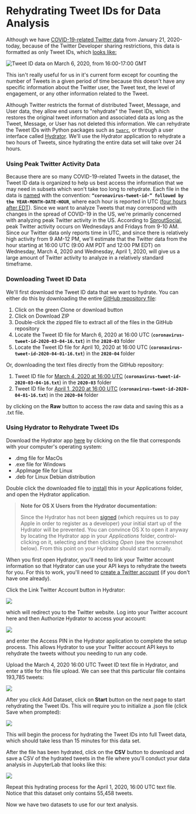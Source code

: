 # Rehydrating Tweet IDs for Data Analysis

Although we have [COVID-19-related Twitter data](https://github.com/echen102/COVID-19-TweetIDs) from January 21, 2020-today, because of the Twitter Developer sharing restrictions, this data is formatted as only Tweet IDs, which [looks like:](https://github.com/echen102/COVID-19-TweetIDs/blob/master/2020-03/coronavirus-tweet-id-2020-03-06-16.txt)

![Tweet ID data on March 6, 2020, from 16:00-17:00 GMT](.gitbook/assets/tweet-id-march-09-16gmt.png)

This isn't really useful for us in it's current form except for counting the number of Tweets in a given period of time because this doesn't have any specific information about the Twitter user, the Tweet text, the level of engagement, or any other information related to the Tweet. 

Although Twitter restricts the format of distributed Tweet, Message, and User data, they allow end users to "rehydrate" the Tweet IDs, which restores the original tweet information and associated data as long as the Tweet, Message, or User has not deleted this information. We can rehydrate the Tweet IDs with Python packages such as [`twarc`](https://guides.temple.edu/c.php?g=123755&p=6097990), or through a user interface called [Hydrator](https://github.com/DocNow/hydrator). We'll use the Hydrator application to rehydrate a two hours of Tweets, since hydrating the entire data set will take over 24 hours. 

### Using Peak Twitter Activity Data

Because there are so many COVID-19-related Tweets in the dataset, the Tweet ID data is organized to help us best access the information that we may need in subsets which won't take too long to rehydrate. Each file in the data is [named](https://github.com/echen102/COVID-19-TweetIDs#data-organization) with the convention: **`“coronavirus-tweet-id-” followed by the YEAR-MONTH-DATE-HOUR`**, where each hour is reported in UTC \([four hours after EDT](https://savvytime.com/converter/edt-to-utc)\). Since we want to analyze Tweets that may correspond with changes in the spread of COVID-19 in the US, we're primarily concerned with analyzing peak Twitter activity in the US. According to [SproutSocial](https://sproutsocial.com/insights/best-times-to-post-on-social-media/#tw-times), peak Twitter activity occurs on Wednesdays and Fridays from 9-10 AM. Since our Twitter data only reports time in UTC, and since there is relatively high activity from 9 AM-12 PM, we'll estimate that the Twitter data from the hour starting at 16:00 UTC \(9:00 AM PDT and 12:00 PM EDT\) on Wednesday, March 4, 2020 and Wednesday, April 1, 2020, will give us a large amount of Twitter activity to analyze in a relatively standard timeframe. 

### Downloading Tweet ID Data

We'll first download the Tweet ID data that we want to hydrate. You can either do this by downloading the entire [GitHub repository file](https://www.dropbox.com/s/d5qtnxed3unvf0g/Screenshot%202020-04-25%2009.08.36.png?dl=0):

1. Click on the green Clone or download button
2. Click on Download ZIP
3. Double-click the zipped file to extract all of the files in the GitHub repository
4. Locate the Tweet ID file for March 6, 2020 at 16:00 UTC \(**`coronavirus-tweet-id-2020-03-04-16.txt`**\) in the **`2020-03`** folder
5. Locate the Tweet ID file for April 10, 2020 at 16:00 UTC \(**`coronavirus-tweet-id-2020-04-01-16.txt`**\) in the **`2020-04`** folder

Or, downloading the text files directly from the GitHub repository:

1. Tweet ID file for [March 4, 2020 at 16:00 UTC](https://github.com/echen102/COVID-19-TweetIDs/blob/master/2020-03/coronavirus-tweet-id-2020-03-04-16.txt) \(**`coronavirus-tweet-id-2020-03-04-16.txt`**\) in the **`2020-03`** folder
2. Tweet ID file for [April 1, 2020 at 16:00 UTC](https://github.com/echen102/COVID-19-TweetIDs/blob/master/2020-04/coronavirus-tweet-id-2020-04-01-16.txt) \(**`coronavirus-tweet-id-2020-04-01-16.txt`**\) in the **`2020-04`** folder

by clicking on the **Raw** button to access the raw data and saving this as a .txt file.

### Using Hydrator to Rehydrate Tweet IDs

Download the Hydrator app [here](https://github.com/DocNow/hydrator/releases) by clicking on the file that corresponds with your computer's operating system:

* .dmg file for MacOs
* .exe file for Windows
* .AppImage file for Linux
* .deb for Linux Debian distribution

Double click the downloaded file to [install](https://github.com/DocNow/hydrator#install) this in your Applications folder, and open the Hydrator application.

> **Note for OS X Users from the Hydrator documentation:**
>
> Since the Hydrator has not been [signed](https://developer.apple.com/developer-id/) \(which requires us to pay Apple in order to register as a developer\) your initial start up of the Hydrator will be prevented. You can convince OS X to open it anyway by locating the Hydrator app in your _Applications_ folder, control-clicking on it, selecting and then clicking _Open_ \(see the screenshot below\). From this point on your Hydrator should start normally.

 When you first open Hydrator, you'll need to link your Twitter account information so that Hydrator can use your API keys to rehydrate the tweets for you. For this to work, you'll need to [create a Twitter account](https://twitter.com/i/flow/signup) \(if you don't have one already\).

Click the Link Twitter Account button in Hydrator:

![](.gitbook/assets/link-twitter-account-hydrator.png)

which will redirect you to the Twitter website. Log into your Twitter account here and then Authorize Hydrator to access your account:

![](.gitbook/assets/authorize-app-twitter.png)

and enter the Access PIN in the Hydrator application to complete the setup process. This allows Hydrator to use your Twitter account API keys to rehydrate the tweets without you needing to run any code. 

Upload the March 4, 2020 16:00 UTC Tweet ID text file in Hydrator, and enter a title for this file upload. We can see that this particular file contains 193,785 tweets:

![](.gitbook/assets/march-4-2020-hydrate.png)

After you click Add Dataset, click on **Start** button on the next page to start rehydrating the Tweet IDs. This will require you to initialize a .json file \(click Save when prompted\):

![](.gitbook/assets/save-json-for-rehydrator.png)

This will begin the process for hydrating the Tweet IDs into full Tweet data, which should take less than 15 minutes for this data set. 

After the file has been hydrated, click on the **CSV** button to download and save a CSV of the hydrated tweets in the file where you'll conduct your data analysis in JupyterLab that looks like this: 

![](.gitbook/assets/march62020-16utc-tweets.png)

Repeat this hydrating process for the April 1, 2020, 16:00 UTC text file. Notice that this dataset only contains 55,458 tweets.

Now we have two datasets to use for our text analysis.

